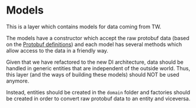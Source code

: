 # Models

This is a layer which contains models for data coming from TW.

The models have a constructor which accept the raw protobuf data (based on the
[Protobuf definitions](http://shortn/twproto)) and each model has several
methods which allow access to the data in a friendly way.

Given that we have refactored to the new DI architecture, data should be
handled in generic entities that are independent of the outside world. Thus,
this layer (and the ways of building these models) should NOT be used anymore.

Instead, entities should be created in the `domain` folder and factories should
be created in order to convert raw protobuf data to an entity and viceversa.
